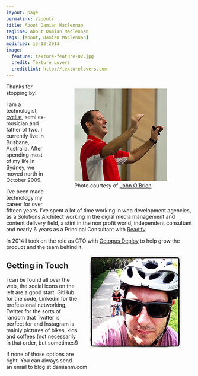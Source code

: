 ```yaml
---
layout: page
permalink: /about/
title: About Damian Maclennan
tagline: About Damian Maclennan
tags: [about, Damian Maclennan]
modified: 13-12-2013
image:
  feature: texture-feature-02.jpg
  credit: Texture Lovers
  creditlink: http://texturelovers.com
---
```




<div style="float: right; margin: 30px; margin-top: 0;">
<figure>
	<img src="/images/ddd-brisbane-small.jpg" alt="Damian Maclennan at DDD Brisbane" />
	<figcaption>Photo courtesy of <a href="http://twitter.com/soulsolutions">John O'Brien</a>.</figcaption>
</figure>


</div>


Thanks for stopping by!


I am a technologist, [cyclist](/cycling), semi ex-musician and father of two. I currently live in Brisbane, Australia. After spending most of my life in Sydney, we moved north in October 2009.


I’ve been made technology my career for over fifteen years. I’ve spent a lot of time working in web development agencies, as a Solutions Architect working in the digial media management and content delivery field, a stint in the non profit world, independent consultant and nearly 6 years as a Principal Consultant with [Readify](http://www.readify.net/).

In 2014 I took on the role as CTO with [Octopus Deploy](http://octopusdeploy.com/) to help grow the product and the team behind it.

<div style="float: right; margin: 30px; margin-top: 0;" >
<img alt="Damian Maclennan" src="/images/bike-path.jpg" />
</div>
 



Getting in Touch
-------

I can be found all over the web, the social icons on the left are a good start. GitHub for the code, Linkedin for the professional networking, Twitter for the sorts of random that Twitter is perfect for and Instagram is mainly pictures of bikes, kids and coffees (not necessarily in that order, but sometimes!)

If none of those options are right. You can always send an email to blog at damianm.com

